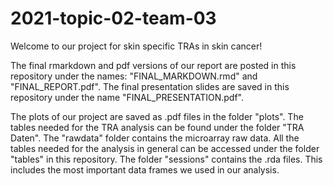 # 2021-topic-02-team-03
Welcome to our project for skin specific TRAs in skin cancer! 


The final rmarkdown and pdf versions of our report are posted in this repository under the names: "FINAL_MARKDOWN.rmd" and "FINAL_REPORT.pdf".
The final presentation slides are saved in this repository under the name "FINAL_PRESENTATION.pdf".


The plots of our project are saved as .pdf files in the folder "plots". The tables needed for the TRA analysis can be found under the folder "TRA Daten". The "rawdata" folder contains the microarray raw data.
All the tables needed for the analysis in general can be accessed under the folder "tables" in this repository.
The folder "sessions" contains the .rda files. This includes the most important data frames we used in our analysis.

